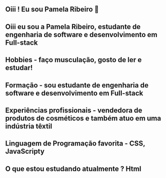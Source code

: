 ## Oiii ! Eu sou Pamela Ribeiro 🥰
## Oiii eu sou a Pamela Ribeiro, estudante de engenharia de software e desenvolvimento em Full-stack
## Hobbies - faço musculação, gosto de ler e estudar!
## Formação - sou  estudante de engenharia de software e desenvolvimento em Full-stack 
## Experiências profissionais - vendedora de produtos de cosméticos e também atuo em uma indústria têxtil
## Linguagem de Programação favorita - CSS, JavaScripty
## O que estou estudando atualmente ? Html 



 

